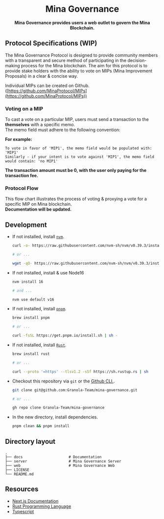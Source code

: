 <h1 align="center">Mina Governance</h1>

<p align="center">
  <b>Mina Governance provides users a web outlet to govern the Mina Blockchain.</b>
</p>

## Protocol Specifications (WIP)

The Mina Governance Protocol is designed to provide community members with a transparent and secure method of participating in the decision-making process for the Mina blockchain. The aim for this protocol is to provide stake holders with the ability to vote on MIPs (Mina Improvement Proposals) in a clear & concise way.

Individual MIPs can be created on Github. ([https://github.com/MinaProtocol/MIPs](https://github.com/MinaProtocol/MIPs))

### Voting on a MIP

To cast a vote on a particular MIP, users must send a transaction to the **themselves** with a specific memo.<br>
The memo field must adhere to the following convention:<br>

**For example:**

```
To vote in favor of 'MIP1', the memo field would be populated with: 'MIP1'
Similarly - if your intent is to vote against 'MIP1', the memo field would contain: 'no MIP1'
```

**The transaction amount must be 0, with the user only paying for the transaction fee.**

### Protocol Flow

This flow chart illustrates the process of voting & proxying a vote for a specific MIP on Mina blockchain.<br>
**Documentation will be updated.**

## Development

- If not installed, install [`nvm`](https://github.com/nvm-sh/nvm).

  ```bash
  curl -o- https://raw.githubusercontent.com/nvm-sh/nvm/v0.39.3/install.sh | bash

  # or ...

  wget -qO- https://raw.githubusercontent.com/nvm-sh/nvm/v0.39.3/install.sh | bash
  ```

- If not installed, install & use Node16

  ```bash
  nvm install 16

  # and ...

  nvm use default v16
  ```

- If not installed, install [`pnpm`](https://pnpm.io/).

  ```bash
  brew install pnpm

  # or ...

  curl -fsSL https://get.pnpm.io/install.sh | sh -
  ```

- If not installed, install [`Rust`](https://www.rust-lang.org/).

  ```bash
  brew install rust

  # or ...

  curl --proto '=https' --tlsv1.2 -sSf https://sh.rustup.rs | sh
  ```

- Checkout this repository via `git` or the [Github CLI.](https://cli.github.com/).

  ```bash
  git clone git@github.com:Granola-Team/mina-governance.git

  # or ...

  gh repo clone Granola-Team/mina-governance
  ```

- In the new directory, install dependencies.

  ```bash
  pnpm clean && pnpm install
  ```

## Directory layout

    .
    ├── docs                     # Documentation
    ├── server                   # Mina Governance Server
    ├── web                      # Mina Governance Web
    ├── LICENSE
    └── README.md

## Resources

- [Next.js Documentation](https://nextjs.org/docs/getting-started)
- [Rust Programming Language](https://doc.rust-lang.org/book/)
- [Typescript](https://www.typescriptlang.org/docs/)
